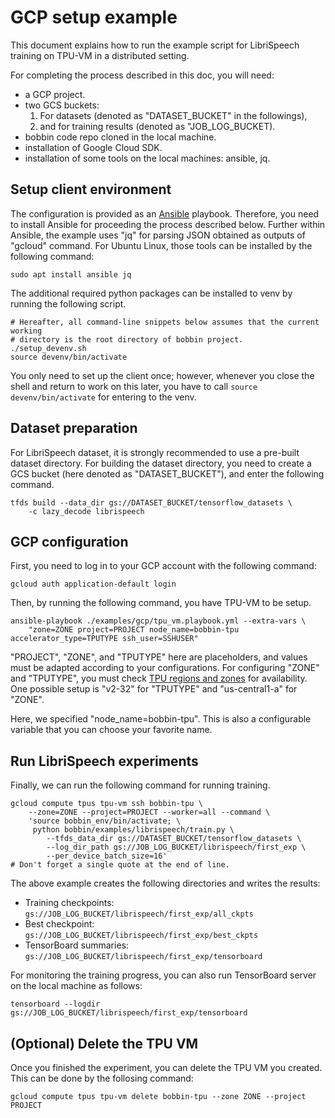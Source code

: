 # GCP setup example

This document explains how to run the example script for LibriSpeech training
on TPU-VM in a distributed setting.

For completing the process described in this doc, you will need:

- a GCP project.
- two GCS buckets:
  1. For datasets (denoted as "DATASET\_BUCKET" in the followings),
  1. and for training results (denoted as "JOB\_LOG\_BUCKET).
- bobbin code repo cloned in the local machine.
- installation of Google Cloud SDK.
- installation of some tools on the local machines: ansible, jq.

## Setup client environment

The configuration is provided as an [Ansible](https://www.ansible.com/)
playbook. Therefore, you need to install Ansible for proceeding the process
described below. Further within Ansible, the example uses "jq" for parsing
JSON obtained as outputs of "gcloud" command. For Ubuntu Linux, those tools can
be installed by the following command:

```
sudo apt install ansible jq
```

The additional required python packages can be installed to venv by running
the following script.

```
# Hereafter, all command-line snippets below assumes that the current working
# directory is the root directory of bobbin project.
./setup_devenv.sh
source devenv/bin/activate
```

You only need to set up the client once; however, whenever you close the shell
and return to work on this later, you have to call `source devenv/bin/activate`
for entering to the venv.

## Dataset preparation

For LibriSpeech dataset, it is strongly recommended to use a pre-built dataset
directory. For building the dataset directory, you need to create a GCS bucket
(here denoted as "DATASET\_BUCKET"), and enter the following command.

```
tfds build --data_dir gs://DATASET_BUCKET/tensorflow_datasets \
    -c lazy_decode librispeech
```

## GCP configuration

First, you need to log in to your GCP account with the following command:

```
gcloud auth application-default login
```

Then, by running the following command, you have TPU-VM to be setup.

```
ansible-playbook ./examples/gcp/tpu_vm.playbook.yml --extra-vars \
    "zone=ZONE project=PROJECT node_name=bobbin-tpu accelerator_type=TPUTYPE ssh_user=SSHUSER"
```

"PROJECT", "ZONE", and "TPUTYPE" here are placeholders, and values must be
adapted according to your configurations.
For configuring "ZONE" and "TPUTYPE", you must check [TPU regions and
zones](https://cloud.google.com/tpu/docs/regions-zones) for availability.
One possible setup is "v2-32" for "TPUTYPE" and "us-central1-a" for "ZONE".

Here, we specified "node\_name=bobbin-tpu". This is also a configurable variable
that you can choose your favorite name.

## Run LibriSpeech experiments

Finally, we can run the following command for running training.

```
gcloud compute tpus tpu-vm ssh bobbin-tpu \
    --zone=ZONE --project=PROJECT --worker=all --command \
    'source bobbin_env/bin/activate; \
     python bobbin/examples/librispeech/train.py \
        --tfds_data_dir gs://DATASET_BUCKET/tensorflow_datasets \
        --log_dir_path gs://JOB_LOG_BUCKET/librispeech/first_exp \
        --per_device_batch_size=16'
# Don't forget a single quote at the end of line.
```

The above example creates the following directories and writes the results:

- Training checkpoints: `gs://JOB_LOG_BUCKET/librispeech/first_exp/all_ckpts`
- Best checkpoint: `gs://JOB_LOG_BUCKET/librispeech/first_exp/best_ckpts`
- TensorBoard summaries: `gs://JOB_LOG_BUCKET/librispeech/first_exp/tensorboard`

For monitoring the training progress, you can also run TensorBoard server on
the local machine as follows:

```
tensorboard --logdir gs://JOB_LOG_BUCKET/librispeech/first_exp/tensorboard
```

## (Optional) Delete the TPU VM

Once you finished the experiment, you can delete the TPU VM you created.
This can be done by the follosing command:

```
gcloud compute tpus tpu-vm delete bobbin-tpu --zone ZONE --project
PROJECT
```
